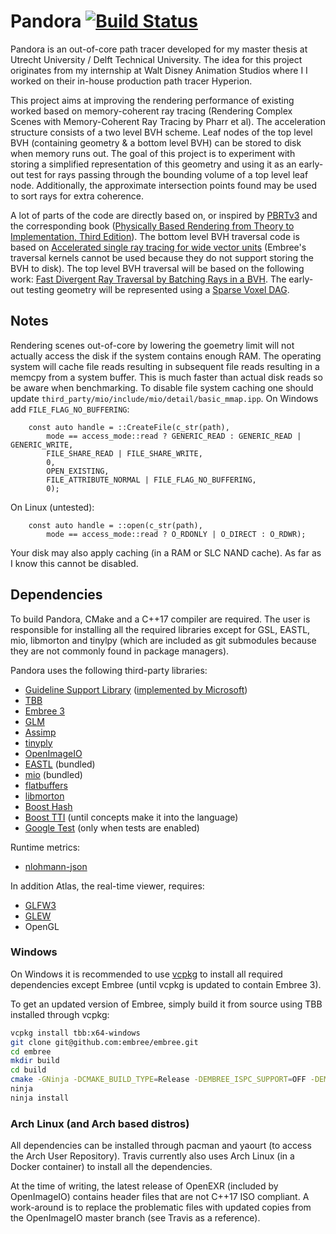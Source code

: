 # Pandora [![Build Status](https://travis-ci.com/mathijs727/pandora.svg?token=BHkWQ9P5pzBfP88jbtB8&branch=master)](https://travis-ci.com/mathijs727/pandora)  
Pandora is an out-of-core path tracer developed for my master thesis at Utrecht University / Delft Technical University. The idea for this project originates from my internship at Walt Disney Animation Studios where I I worked on their in-house production path tracer Hyperion.

This project aims at improving the rendering performance of existing worked based on memory-coherent ray tracing (Rendering Complex Scenes with Memory-Coherent Ray Tracing by Pharr et al). The acceleration structure consists of a two level BVH scheme. Leaf nodes of the top level BVH (containing geometry & a bottom level BVH) can be stored to disk when memory runs out. The goal of this project is to experiment with storing a simplified representation of this geometry and using it as an early-out test for rays passing through the bounding volume of a top level leaf node. Additionally, the approximate intersection points found may be used to sort rays for extra coherence.

A lot of parts of the code are directly based on, or inspired by [PBRTv3](https://github.com/mmp/pbrt-v3) and the corresponding book ([Physically Based Rendering from Theory to Implementation, Third Edition](http://www.pbrt.org/)). The bottom level BVH traversal code is based on [Accelerated single ray tracing for wide vector units](https://dl.acm.org/citation.cfm?id=3105785) (Embree's traversal kernels cannot be used because they do not support storing the BVH to disk). The top level BVH traversal will be based on the following work: [Fast Divergent Ray Traversal by Batching Rays in a BVH](https://dspace.library.uu.nl/handle/1874/343844). The early-out testing geometry will be represented using a [Sparse Voxel DAG](https://dl.acm.org/citation.cfm?id=2462024).

## Notes
Rendering scenes out-of-core by lowering the goemetry limit will not actually access the disk if the system contains enough RAM. The operating system will cache file reads resulting in subsequent file reads resulting in a memcpy from a system buffer. This is much faster than actual disk reads so be aware when benchmarking. To disable file system caching one should update `third_party/mio/include/mio/detail/basic_mmap.ipp`.
On Windows add `FILE_FLAG_NO_BUFFERING`:
```
    const auto handle = ::CreateFile(c_str(path),
        mode == access_mode::read ? GENERIC_READ : GENERIC_READ | GENERIC_WRITE,
        FILE_SHARE_READ | FILE_SHARE_WRITE,
        0,
        OPEN_EXISTING,
        FILE_ATTRIBUTE_NORMAL | FILE_FLAG_NO_BUFFERING,
        0);
```

On Linux (untested):
```
    const auto handle = ::open(c_str(path),
        mode == access_mode::read ? O_RDONLY | O_DIRECT : O_RDWR);
```

Your disk may also apply caching (in a RAM or SLC NAND cache). As far as I know this cannot be disabled.

## Dependencies
To build Pandora, CMake and a C++17 compiler are required. The user is responsible for installing all the required libraries except for GSL, EASTL, mio, libmorton and tinylpy (which are included as git submodules because they are not commonly found in package managers).

Pandora uses the following third-party libraries:
 - [Guideline Support Library](https://github.com/isocpp/CppCoreGuidelines/blob/master/CppCoreGuidelines.md) ([implemented by Microsoft](https://github.com/Microsoft/GSL))
 - [TBB](https://github.com/01org/tbb)
 - [Embree 3](https://embree.github.io)
 - [GLM](https://github.com/g-truc/glm)
 - [Assimp](https://github.com/assimp/assimp)
 - [tinyply](https://github.com/ddiakopoulos/tinyply)
 - [OpenImageIO](https://github.com/OpenImageIO/oiio)
 - [EASTL](https://github.com/electronicarts/EASTL) (bundled)
 - [mio](https://github.com/mandreyel/mio) (bundled)
 - [flatbuffers](https://github.com/google/flatbuffers)
 - [libmorton](https://github.com/Forceflow/libmorton)
 - [Boost Hash](https://www.boost.org/)
 - [Boost TTI](https://www.boost.org/) (until concepts make it into the language)
 - [Google Test](https://github.com/google/googletest) (only when tests are enabled)

Runtime metrics:
 - [nlohmann-json](https://github.com/nlohmann/json)

In addition Atlas, the real-time viewer, requires:
 - [GLFW3](http://www.glfw.org/)
 - [GLEW](http://glew.sourceforge.net/)
 - OpenGL

### Windows

On Windows it is recommended to use [vcpkg](https://github.com/Microsoft/vcpkg) to install all required dependencies except Embree (until vcpkg is updated to contain Embree 3).

To get an updated version of Embree, simply build it from source using TBB installed through vcpkg:

```bash
vcpkg install tbb:x64-windows
git clone git@github.com:embree/embree.git
cd embree
mkdir build
cd build
cmake -GNinja -DCMAKE_BUILD_TYPE=Release -DEMBREE_ISPC_SUPPORT=OFF -DEMBREE_TBB_ROOT="/path_to_vcpkg/installed/x64-windows" ../
ninja
ninja install
```

### Arch Linux (and Arch based distros)

All dependencies can be installed through pacman and yaourt (to access the Arch User Repository). Travis currently also uses Arch Linux (in a Docker container) to install all the dependencies.

At the time of writing, the latest release of OpenEXR (included by OpenImageIO) contains header files that are not C++17 ISO compliant. A work-around is to replace the problematic files with updated copies from the OpenImageIO master branch (see Travis as a reference).